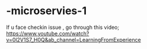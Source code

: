 # -microservies-1

If u face checkin issue , go through this video;
https://www.youtube.com/watch?v=0l2V1S7_H0Q&ab_channel=LearningFromExperience
